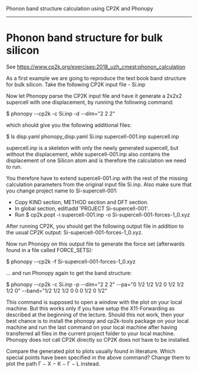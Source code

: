Phonon band structure calculation using CP2K and Phonopy
********************************************************
Phonon band structure for bulk silicon
========================================================


See https://www.cp2k.org/exercises:2018_uzh_cmest:phonon_calculation

As a first example we are going to reproduce the text book band structure for bulk silicon.
Take the following CP2K input file - Si.inp

Now let Phonopy parse the CP2K input file and have it generate a 2x2x2 supercell with one 
displacement, by running the following command:

$ phonopy --cp2k -c Si.inp -d --dim="2 2 2"

which should give you the following additional files:

$ ls
disp.yaml  phonopy_disp.yaml  Si.inp  supercell-001.inp  supercell.inp

supercell.inp is a skeleton with only the newly generated supercell, but without the displacement, 
while supercell-001.inp also contains the displacement of one Silicon atom and is therefore the 
calculation we need to run.

You therefore have to extend supercell-001.inp with the rest of the missing calculation 
parameters from the original input file Si.inp. Also make sure that you change project name to Si-supercell-001:

- Copy KIND section, METHOD section and DFT section.
- In global section, edit\add 'PROJECT Si-supercell-001'.
- Run
	$ cp2k.popt -i supercell-001.inp -o Si-supercell-001-forces-1_0.xyz

After running CP2K, you should get the following output file in addition to the usual CP2K output: Si-supercell-001-forces-1_0.xyz.

Now run Phonopy on this output file to generate the force set (afterwards found in a file called FORCE_SETS):

$ phonopy --cp2k -f Si-supercell-001-forces-1_0.xyz

… and run Phonopy again to get the band structure:

$ phonopy --cp2k -c Si.inp -p --dim="2 2 2" --pa="0 1/2 1/2 1/2 0 1/2 1/2 1/2 0" --band="1/2 1/2 1/2 0 0 0 1/2 0 1/2"

This command is supposed to open a window with the plot on your local machine. But this works only if you have setup the X11-Forwarding as described at the beginning of the lecture. Should this not work, then your best chance is to install the phonopy and cp2k-tools package on your local machine and run the last command on your local machine after having transferred all files in the current project folder to your local machine. Phonopy does not call CP2K directly so CP2K does not have to be installed.

Compare the generated plot to plots usually found in literature. Which special points have been specified in the above command? Change them to plot the path 
Γ − X − K − Γ − L instead.

